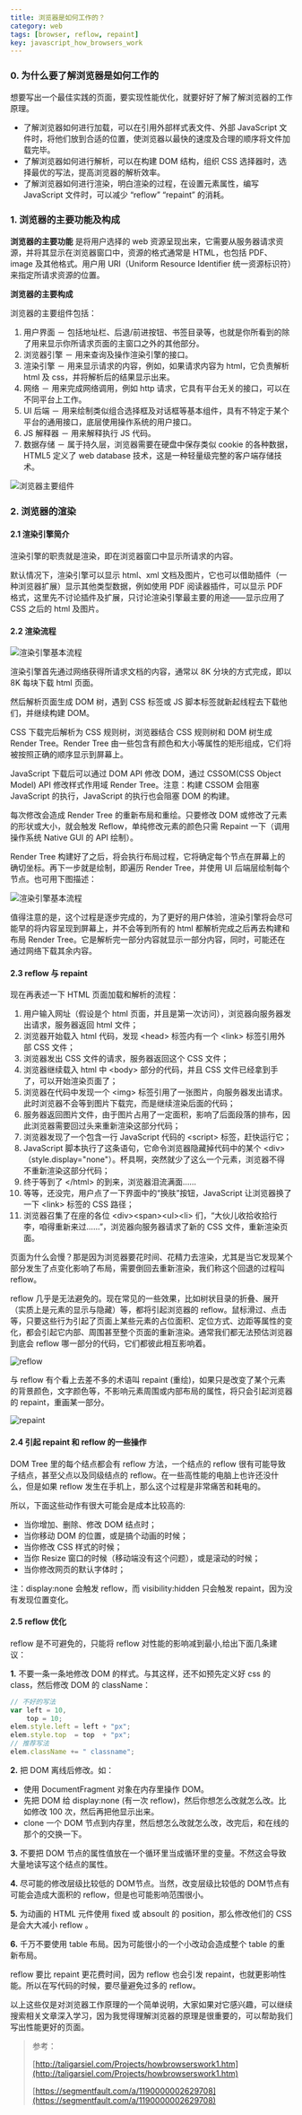 ```yaml
---
title: 浏览器是如何工作的？
category: web
tags: [browser, reflow, repaint]
key: javascript_how_browsers_work
---
```


### 0. 为什么要了解浏览器是如何工作的 ###

想要写出一个最佳实践的页面，要实现性能优化，就要好好了解了解浏览器的工作原理。

*	了解浏览器如何进行加载，可以在引用外部样式表文件、外部 JavaScript 文件时，将他们放到合适的位置，使浏览器以最快的速度及合理的顺序将文件加载完毕。
*	了解浏览器如何进行解析，可以在构建 DOM 结构，组织 CSS 选择器时，选择最优的写法，提高浏览器的解析效率。
*	了解浏览器如何进行渲染，明白渲染的过程，在设置元素属性，编写 JavaScript 文件时，可以减少 “reflow” “repaint” 的消耗。

### 1. 浏览器的主要功能及构成 ###

**浏览器的主要功能** 是将用户选择的 web 资源呈现出来，它需要从服务器请求资源，并将其显示在浏览器窗口中，资源的格式通常是 HTML，也包括 PDF、image 及其他格式。用户用 URI（Uniform Resource Identifier 统一资源标识符）来指定所请求资源的位置。

**浏览器的主要构成**

浏览器的主要组件包括：

1. 用户界面 － 包括地址栏、后退/前进按钮、书签目录等，也就是你所看到的除了用来显示你所请求页面的主窗口之外的其他部分。
2. 浏览器引擎 － 用来查询及操作渲染引擎的接口。
3. 渲染引擎 － 用来显示请求的内容，例如，如果请求内容为 html，它负责解析 html 及 css，并将解析后的结果显示出来。
4. 网络 － 用来完成网络调用，例如 http 请求，它具有平台无关的接口，可以在不同平台上工作。
5. UI 后端 － 用来绘制类似组合选择框及对话框等基本组件，具有不特定于某个平台的通用接口，底层使用操作系统的用户接口。
6. JS 解释器 － 用来解释执行 JS 代码。
7. 数据存储 － 属于持久层，浏览器需要在硬盘中保存类似 cookie 的各种数据，HTML5 定义了 web database 技术，这是一种轻量级完整的客户端存储技术。

![浏览器主要组件](/assets/images/jshowbrowserworks/1.png)

### 2. 浏览器的渲染 ###

#### 2.1 渲染引擎简介 ####

渲染引擎的职责就是渲染，即在浏览器窗口中显示所请求的内容。

默认情况下，渲染引擎可以显示 html、xml 文档及图片，它也可以借助插件（一种浏览器扩展）显示其他类型数据，例如使用 PDF 阅读器插件，可以显示 PDF 格式，这里先不讨论插件及扩展，只讨论渲染引擎最主要的用途——显示应用了 CSS 之后的 html 及图片。

#### 2.2 渲染流程 ####

![渲染引擎基本流程](/assets/images/jshowbrowserworks/2.png)

渲染引擎首先通过网络获得所请求文档的内容，通常以 8K 分块的方式完成，即以 8K 每块下载 html 页面。

然后解析页面生成 DOM 树，遇到 CSS 标签或 JS 脚本标签就新起线程去下载他们，并继续构建 DOM。

CSS 下载完后解析为 CSS 规则树，浏览器结合 CSS 规则树和 DOM 树生成 Render Tree。Render Tree 由一些包含有颜色和大小等属性的矩形组成，它们将被按照正确的顺序显示到屏幕上。

JavaScript 下载后可以通过 DOM API 修改 DOM，通过 CSSOM(CSS Object Model) API 修改样式作用域 Render Tree。注意：构建 CSSOM 会阻塞 JavaScript 的执行，JavaScript 的执行也会阻塞 DOM 的构建。

每次修改会造成 Render Tree 的重新布局和重绘。只要修改 DOM 或修改了元素的形状或大小，就会触发 Reflow，单纯修改元素的颜色只需 Repaint 一下（调用操作系统 Native GUI 的 API 绘制）。

Render Tree 构建好了之后，将会执行布局过程，它将确定每个节点在屏幕上的确切坐标。再下一步就是绘制，即遍历 Render Tree，并使用 UI 后端层绘制每个节点。也可用下图描述：

![渲染引擎基本流程](/assets/images/jshowbrowserworks/3.png)

值得注意的是，这个过程是逐步完成的，为了更好的用户体验，渲染引擎将会尽可能早的将内容呈现到屏幕上，并不会等到所有的 html 都解析完成之后再去构建和布局 Render Tree。它是解析完一部分内容就显示一部分内容，同时，可能还在通过网络下载其余内容。

#### 2.3 reflow 与 repaint ####

现在再表述一下 HTML 页面加载和解析的流程：

1. 用户输入网址（假设是个 html 页面，并且是第一次访问），浏览器向服务器发出请求，服务器返回 html 文件；
2. 浏览器开始载入 html 代码，发现 \<head> 标签内有一个 \<link> 标签引用外部 CSS 文件；
3. 浏览器发出 CSS 文件的请求，服务器返回这个 CSS 文件；
4. 浏览器继续载入 html 中 \<body> 部分的代码，并且 CSS 文件已经拿到手了，可以开始渲染页面了；
5. 浏览器在代码中发现一个 \<img> 标签引用了一张图片，向服务器发出请求。此时浏览器不会等到图片下载完，而是继续渲染后面的代码；
6. 服务器返回图片文件，由于图片占用了一定面积，影响了后面段落的排布，因此浏览器需要回过头来重新渲染这部分代码；
7. 浏览器发现了一个包含一行 JavaScript 代码的 \<script> 标签，赶快运行它；
8. JavaScript 脚本执行了这条语句，它命令浏览器隐藏掉代码中的某个 \<div> （style.display="none"）。杯具啊，突然就少了这么一个元素，浏览器不得不重新渲染这部分代码；
9. 终于等到了 \</html> 的到来，浏览器泪流满面……
10. 等等，还没完，用户点了一下界面中的“换肤”按钮，JavaScript 让浏览器换了一下 \<link> 标签的 CSS 路径；
11. 浏览器召集了在座的各位 \<div>\<span>\<ul>\<li> 们，“大伙儿收拾收拾行李，咱得重新来过……”，浏览器向服务器请求了新的 CSS 文件，重新渲染页面。

页面为什么会慢？那是因为浏览器要花时间、花精力去渲染，尤其是当它发现某个部分发生了点变化影响了布局，需要倒回去重新渲染，我们称这个回退的过程叫 reflow。

reflow 几乎是无法避免的。现在常见的一些效果，比如树状目录的折叠、展开（实质上是元素的显示与隐藏）等，都将引起浏览器的 reflow。鼠标滑过、点击等，只要这些行为引起了页面上某些元素的占位面积、定位方式、边距等属性的变化，都会引起它内部、周围甚至整个页面的重新渲染。通常我们都无法预估浏览器到底会 reflow 哪一部分的代码，它们都彼此相互影响着。

![reflow](/assets/images/jshowbrowserworks/4.jpg)

与 reflow 有个看上去差不多的术语叫 repaint (重绘)，如果只是改变了某个元素的背景颜色，文字颜色等，不影响元素周围或内部布局的属性，将只会引起浏览器的 repaint，重画某一部分。

![repaint](/assets/images/jshowbrowserworks/5.jpg)

#### 2.4 引起 repaint 和 reflow 的一些操作 ####

DOM Tree 里的每个结点都会有 reflow 方法，一个结点的 reflow 很有可能导致子结点，甚至父点以及同级结点的 reflow。在一些高性能的电脑上也许还没什么，但是如果 reflow 发生在手机上，那么这个过程是非常痛苦和耗电的。

所以，下面这些动作有很大可能会是成本比较高的:

- 当你增加、删除、修改 DOM 结点时；
- 当你移动 DOM 的位置，或是搞个动画的时候；
- 当你修改 CSS 样式的时候；
- 当你 Resize 窗口的时候（移动端没有这个问题），或是滚动的时候；
- 当你修改网页的默认字体时；

注：display:none 会触发 reflow，而 visibility:hidden 只会触发 repaint，因为没有发现位置变化。

#### 2.5 reflow 优化 ####

reflow 是不可避免的，只能将 reflow 对性能的影响减到最小,给出下面几条建议：

**1.** 不要一条一条地修改 DOM 的样式。与其这样，还不如预先定义好 css 的 class，然后修改 DOM 的 className：

```javascript
// 不好的写法
var left = 10,
	top = 10;
elem.style.left = left + "px";
elem.style.top  = top  + "px";
// 推荐写法
elem.className += " classname";
```

**2.** 把 DOM 离线后修改。如：

- 使用 DocumentFragment 对象在内存里操作 DOM。
- 先把 DOM 给 display:none (有一次 reflow)，然后你想怎么改就怎么改。比如修改 100 次，然后再把他显示出来。
- clone 一个 DOM 节点到内存里，然后想怎么改就怎么改，改完后，和在线的那个的交换一下。

**3.** 不要把 DOM 节点的属性值放在一个循环里当成循环里的变量。不然这会导致大量地读写这个结点的属性。

**4.** 尽可能的修改层级比较低的 DOM节点。当然，改变层级比较低的 DOM节点有可能会造成大面积的 reflow，但是也可能影响范围很小。

**5.** 为动画的 HTML 元件使用 fixed 或 absoult 的 position，那么修改他们的 CSS 是会大大减小 reflow 。

**6.** 千万不要使用 table 布局。因为可能很小的一个小改动会造成整个 table 的重新布局。

reflow 要比 repaint 更花费时间，因为 reflow 也会引发 repaint，也就更影响性能。所以在写代码的时候，要尽量避免过多的 reflow。

以上这些仅是对浏览器工作原理的一个简单说明，大家如果对它感兴趣，可以继续搜索相关文章深入学习，因为我觉得理解浏览器的原理是很重要的，可以帮助我们写出性能更好的页面。

>参考：
>
>[http://taligarsiel.com/Projects/howbrowserswork1.htm](http://taligarsiel.com/Projects/howbrowserswork1.htm)
>
>[https://segmentfault.com/a/1190000002629708](https://segmentfault.com/a/1190000002629708)







